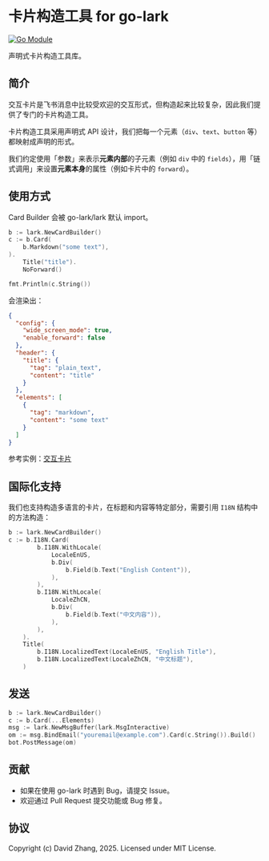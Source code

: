 # 卡片构造工具 for go-lark

[![Go Module](https://badge.fury.io/go/github.com%2Fgo-lark%2Flark%2Fcard.svg)](https://badge.fury.io/go/github.com%2Fgo-lark%2Flark%2Fcard.svg)

声明式卡片构造工具库。

## 简介

交互卡片是飞书消息中比较受欢迎的交互形式，但构造起来比较复杂，因此我们提供了专门的卡片构造工具。

卡片构造工具采用声明式 API 设计，我们把每一个元素（`div`、`text`、`button` 等）都映射成声明的形式。

我们约定使用「参数」来表示**元素内部**的子元素（例如 `div` 中的 `fields`），用「链式调用」来设置**元素本身**的属性（例如卡片中的 `forward`）。

## 使用方式

Card Builder 会被 go-lark/lark 默认 import。

```go
b := lark.NewCardBuilder()
c := b.Card(
    b.Markdown("some text"),
).
    Title("title").
    NoForward()

fmt.Println(c.String())
```

会渲染出：

```json
{
  "config": {
    "wide_screen_mode": true,
    "enable_forward": false
  },
  "header": {
    "title": {
      "tag": "plain_text",
      "content": "title"
    }
  },
  "elements": [
    {
      "tag": "markdown",
      "content": "some text"
    }
  ]
}
```

参考实例：[交互卡片](https://github.com/go-lark/examples/tree/main/interactive-message)

## 国际化支持

我们也支持构造多语言的卡片，在标题和内容等特定部分，需要引用 `I18N` 结构中的方法构造：

```go
b := lark.NewCardBuilder()
c := b.I18N.Card(
        b.I18N.WithLocale(
            LocaleEnUS,
            b.Div(
                b.Field(b.Text("English Content")),
            ),
        ),
        b.I18N.WithLocale(
            LocaleZhCN,
            b.Div(
                b.Field(b.Text("中文内容")),
            ),
        ),
    ).
    Title(
        b.I18N.LocalizedText(LocaleEnUS, "English Title"),
        b.I18N.LocalizedText(LocaleZhCN, "中文标题"),
    )
```

## 发送

```go
b := lark.NewCardBuilder()
c := b.Card(...Elements)
msg := lark.NewMsgBuffer(lark.MsgInteractive)
om := msg.BindEmail("youremail@example.com").Card(c.String()).Build()
bot.PostMessage(om)
```
## 贡献

- 如果在使用 go-lark 时遇到 Bug，请提交 Issue。
- 欢迎通过 Pull Request 提交功能或 Bug 修复。

## 协议

Copyright (c) David Zhang, 2025. Licensed under MIT License.
